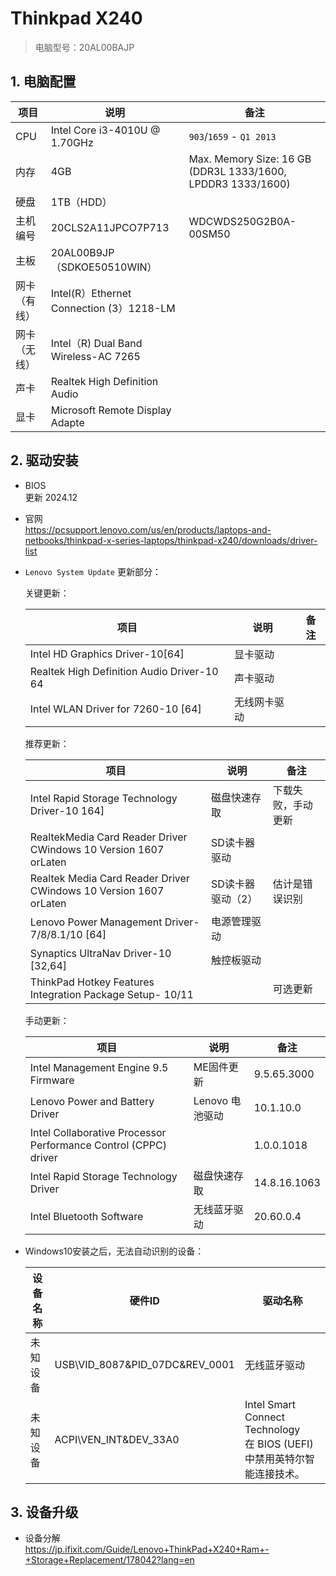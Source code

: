 # Thinkpad X240

> 电脑型号：20AL00BAJP

## 1. 电脑配置

| 项目         | 说明                                     | 备注                                                        |
| ------------ | ---------------------------------------- | ----------------------------------------------------------- |
| CPU          | Intel Core i3-4010U @ 1.70GHz            | `903`/`1659` - `Q1 2013`                                    |
| 内存         | 4GB                                      | Max. Memory Size: 16 GB (DDR3L 1333/1600, LPDDR3 1333/1600) |
| 硬盘         | 1TB（HDD）                               |                                                             |
| 主机编号     | 20CLS2A11JPCO7P713                       | WDCWDS250G2B0A-00SM50                                       |
| 主板         | 20AL00B9JP（SDKOE50510WIN）              |                                                             |
| 网卡（有线） | Intel(R）Ethernet Connection (3）1218-LM |                                                             |
| 网卡（无线） | Intel（R) Dual Band Wireless-AC 7265     |                                                             |
| 声卡         | Realtek High Definition Audio            |                                                             |
| 显卡         | Microsoft Remote Display Adapte          |                                                             |



## 2. 驱动安装

- BIOS  
  更新 2024.12

- 官网  
  https://pcsupport.lenovo.com/us/en/products/laptops-and-netbooks/thinkpad-x-series-laptops/thinkpad-x240/downloads/driver-list

- `Lenovo System Update` 更新部分：
  
  关键更新：
  
  | 项目                                       | 说明         | 备注 |
  | ------------------------------------------ | ------------ | ---- |
  | Intel HD Graphics Driver-10[64]            | 显卡驱动     |      |
  | Realtek High Definition Audio Driver-10 64 | 声卡驱动     |      |
  | Intel WLAN Driver for 7260-10 [64]         | 无线网卡驱动 |      |
  
  推荐更新：
  
  | 项目                                                         | 说明              | 备注               |
  | ------------------------------------------------------------ | ----------------- | ------------------ |
  | Intel Rapid Storage Technology Driver-10 164]                | 磁盘快速存取      | 下载失败，手动更新 |
  | RealtekMedia Card Reader Driver CWindows 10 Version 1607 orLaten | SD读卡器驱动      |                    |
  | Realtek Media Card Reader Driver CWindows 10 Version 1607 orLaten | SD读卡器驱动（2） | 估计是错误识别     |
  | Lenovo Power Management Driver-7/8/8.1/10 [64]               | 电源管理驱动      |                    |
  | Synaptics UltraNav Driver-10 [32,64]                         | 触控板驱动        |                    |
  | ThinkPad Hotkey Features Integration Package Setup- 10/11    |                   | 可选更新           |
  
  手动更新：
  
  | 项目                                                         | 说明            | 备注         |
  | ------------------------------------------------------------ | --------------- | ------------ |
  | Intel Management Engine 9.5 Firmware                         | ME固件更新      | 9.5.65.3000  |
  | Lenovo Power and Battery Driver                              | Lenovo 电池驱动 | 10.1.10.0    |
  | Intel Collaborative Processor Performance Control (CPPC) driver |                 | 1.0.0.1018   |
  | Intel Rapid Storage Technology Driver                        | 磁盘快速存取    | 14.8.16.1063 |
  | Intel Bluetooth Software                                     | 无线蓝牙驱动    | 20.60.0.4    |
  
  
  
- Windows10安装之后，无法自动识别的设备：

  | 设备名称 | 硬件ID                         | 驱动名称                                                     |
  | -------- | ------------------------------ | ------------------------------------------------------------ |
  | 未知设备 | USB\VID_8087&PID_07DC&REV_0001 | 无线蓝牙驱动                                                 |
  | 未知设备 | ACPI\VEN_INT&DEV_33A0          | Intel Smart Connect Technology<br />在 BIOS (UEFI) 中禁用英特尔智能连接技术。 |
  
  

## 3. 设备升级

- 设备分解  
  https://jp.ifixit.com/Guide/Lenovo+ThinkPad+X240+Ram+-+Storage+Replacement/178042?lang=en
